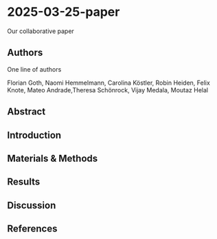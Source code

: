 # 2025-03-25-paper
Our collaborative paper

## Authors

One line of authors

Florian Goth, Naomi Hemmelmann, Carolina Köstler, Robin Heiden, Felix Knote, Mateo Andrade,Theresa Schönrock, Vijay Medala, Moutaz Helal


## Abstract

## Introduction

## Materials & Methods

## Results

## Discussion

## References


